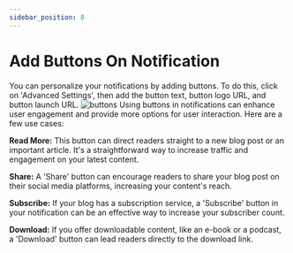 ```yaml
---
sidebar_position: 8
---
```


# Add Buttons On Notification #

You can personalize your notifications by adding buttons. To do this, click on 'Advanced Settings', then add the button text, button logo URL, and button launch URL.
![buttons](/img/buttons.png)
Using buttons in notifications can enhance user engagement and provide more options for user interaction. Here are a few use cases:

**Read More:** This button can direct readers straight to a new blog post or an important article. It's a straightforward way to increase traffic and engagement on your latest content.

**Share:** A 'Share' button can encourage readers to share your blog post on their social media platforms, increasing your content's reach.

**Subscribe:** If your blog has a subscription service, a 'Subscribe' button in your notification can be an effective way to increase your subscriber count.

**Download:** If you offer downloadable content, like an e-book or a podcast, a 'Download' button can lead readers directly to the download link.

